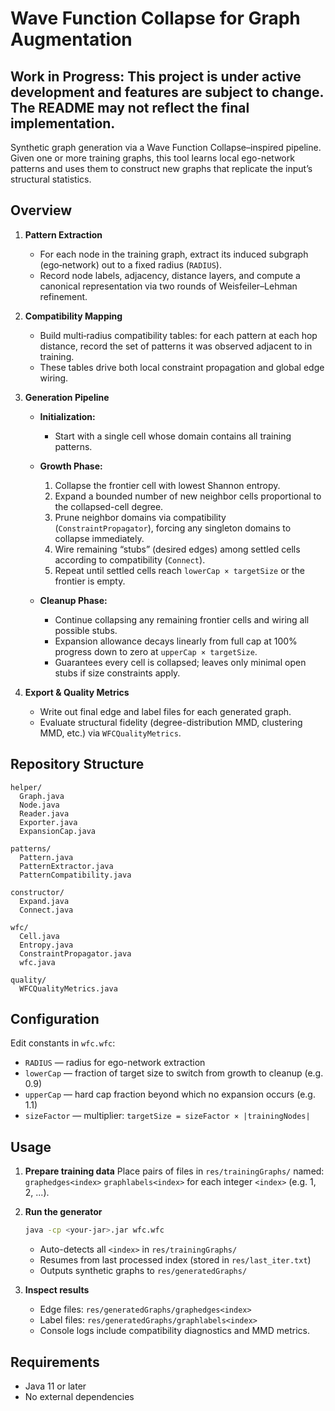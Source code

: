 ﻿# Wave Function Collapse for Graph Augmentation

## Work in Progress: This project is under active development and features are subject to change. The README may not reflect the final implementation.


Synthetic graph generation via a Wave Function Collapse–inspired pipeline. Given one or more training graphs, this tool learns local ego-network patterns and uses them to construct new graphs that replicate the input’s structural statistics.

## Overview

1. **Pattern Extraction**

    * For each node in the training graph, extract its induced subgraph (ego‑network) out to a fixed radius (`RADIUS`).
    * Record node labels, adjacency, distance layers, and compute a canonical representation via two rounds of Weisfeiler–Lehman refinement.

2. **Compatibility Mapping**

    * Build multi‑radius compatibility tables: for each pattern at each hop distance, record the set of patterns it was observed adjacent to in training.
    * These tables drive both local constraint propagation and global edge wiring.

3. **Generation Pipeline**

    * **Initialization:**

        * Start with a single cell whose domain contains all training patterns.
    * **Growth Phase:**

        1. Collapse the frontier cell with lowest Shannon entropy.
        2. Expand a bounded number of new neighbor cells proportional to the collapsed-cell degree.
        3. Prune neighbor domains via compatibility (`ConstraintPropagator`), forcing any singleton domains to collapse immediately.
        4. Wire remaining “stubs” (desired edges) among settled cells according to compatibility (`Connect`).
        5. Repeat until settled cells reach `lowerCap × targetSize` or the frontier is empty.
    * **Cleanup Phase:**

        * Continue collapsing any remaining frontier cells and wiring all possible stubs.
        * Expansion allowance decays linearly from full cap at 100% progress down to zero at `upperCap × targetSize`.
        * Guarantees every cell is collapsed; leaves only minimal open stubs if size constraints apply.

4. **Export & Quality Metrics**

    * Write out final edge and label files for each generated graph.
    * Evaluate structural fidelity (degree-distribution MMD, clustering MMD, etc.) via `WFCQualityMetrics`.

## Repository Structure

```
helper/
  Graph.java
  Node.java
  Reader.java
  Exporter.java
  ExpansionCap.java

patterns/
  Pattern.java
  PatternExtractor.java
  PatternCompatibility.java

constructor/
  Expand.java
  Connect.java

wfc/
  Cell.java
  Entropy.java
  ConstraintPropagator.java
  wfc.java

quality/
  WFCQualityMetrics.java
```

## Configuration

Edit constants in `wfc.wfc`:

* `RADIUS`      — radius for ego-network extraction
* `lowerCap`    — fraction of target size to switch from growth to cleanup (e.g. 0.9)
* `upperCap`    — hard cap fraction beyond which no expansion occurs (e.g. 1.1)
* `sizeFactor`  — multiplier: `targetSize = sizeFactor × |trainingNodes|`

## Usage

1. **Prepare training data**
   Place pairs of files in `res/trainingGraphs/` named:
   `graphedges<index>`
   `graphlabels<index>`
   for each integer `<index>` (e.g. 1, 2, ...).

2. **Run the generator**

   ```sh
   java -cp <your-jar>.jar wfc.wfc
   ```

    * Auto-detects all `<index>` in `res/trainingGraphs/`
    * Resumes from last processed index (stored in `res/last_iter.txt`)
    * Outputs synthetic graphs to `res/generatedGraphs/`

3. **Inspect results**

    * Edge files: `res/generatedGraphs/graphedges<index>`
    * Label files: `res/generatedGraphs/graphlabels<index>`
    * Console logs include compatibility diagnostics and MMD metrics.

## Requirements

* Java 11 or later
* No external dependencies


